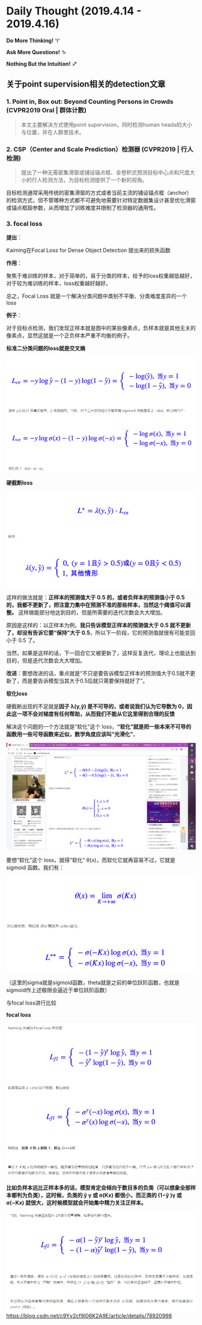 # Daily Thought (2019.4.14 - 2019.4.16)
**Do More Thinking!** ♈ 

**Ask More Questions!** ♑

**Nothing But the Intuition!** ♐

## 关于point supervision相关的detection文章
### 1. Point in, Box out: Beyond Counting Persons in Crowds (CVPR2019 Oral | 群体计数)

> 本文主要解决方式使用point supervision，同时检测human heads的大小与位置，并在人群里技术。


### 2. CSP（Center and Scale Prediction）检测器 (CVPR2019 | 行人检测)

> 提出了一种无需密集滑窗或铺设锚点框、全卷积式预测目标中心点和尺度大小的行人检测方法，为目标检测提供了一个新的视角。

目标检测通常采用传统的密集滑窗的方式或者当前主流的铺设锚点框（anchor）的检测方式，但不管哪种方式都不可避免地需要针对特定数据集设计甚至优化滑窗或锚点框超参数，从而增加了训练难度并限制了检测器的通用性。

### 3. focal loss

**提出**：

Kaiming在Focal Loss for Dense Object Detection 提出来的损失函数

**作用**：

聚焦于难训练的样本，对于简单的，易于分类的样本，给予的loss权重越低越好，对于较为难训练的样本，loss权重越好越好。

总之，Focal Loss 就是一个解决分类问题中类别不平衡、分类难度差异的一个 loss

**例子**：

对于目标点检测，我们发现正样本就是图中的某些像素点，负样本就是其他无关的像素点，显然这就是一个正负样本严重不均衡的例子。

**标准二分类问题的loss就是交叉熵**

![](__pics/focal_loss_1.png)

**硬截断loss**

![](__pics/focal_loss_2.png)


这样的做法就是：**正样本的预测值大于 0.5 的，或者负样本的预测值小于 0.5 的，我都不更新了，把注意力集中在预测不准的那些样本，当然这个阈值可以调整。** 这样做能部分地达到目的，但是所需要的迭代次数会大大增加。

原因是这样的：以正样本为例，**我只告诉模型正样本的预测值大于 0.5 就不更新了，却没有告诉它要“保持”大于 0.5**，所以下一阶段，它的预测值就很有可能变回小于 0.5 了。

当然，如果是这样的话，下一回合它又被更新了，这样反复迭代，理论上也能达到目的，但是迭代次数会大大增加。

**改进**：要想改进的话，重点就是“不只是要告诉模型正样本的预测值大于0.5就不更新了，而是要告诉模型当其大于0.5后就只需要保持就好了”。

**软化loss**

硬截断出现的不足就是**因子 λ(y,ŷ) 是不可导的，或者说我们认为它导数为 0，因此这一项不会对梯度有任何帮助，从而我们不能从它这里得到合理的反馈**

解决这个问题的一个方法就是“软化”这个 loss，**“软化”就是把一些本来不可导的函数用一些可导函数来近似，数学角度应该叫“光滑化”**。

![](__pics/focal_loss_3.png)

要想“软化”这个 loss，就得“软化” θ(x)，而软化它就再容易不过，它就是 sigmoid 函数。我们有：

![](__pics/focal_loss_4.png)

（这里的sigma就是sigmoid函数，theta就是之前的单位跃阶函数，也就是sigmoid作上述极限会逼近于单位跃阶函数）

与focal loss进行比较

**focal loss**

![](__pics/focal_loss_5.png)

**比如负样本远比正样本多的话，模型肯定会倾向于数目多的负类（可以想象全部样本都判为负类），这时候，负类的 ŷ γ 或 σ(Kx) 都很小，而正类的 (1−ŷ )γ 或 σ(−Kx) 就很大，这时候模型就会开始集中精力关注正样本。**


![](__pics/focal_loss_6.png)
https://blog.csdn.net/c9Yv2cf9I06K2A9E/article/details/78920998
